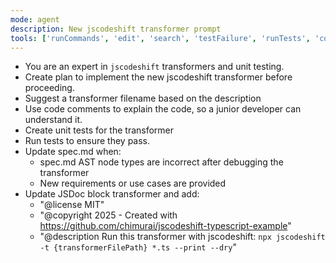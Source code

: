 ```yaml
---
mode: agent
description: New jscodeshift transformer prompt
tools: ['runCommands', 'edit', 'search', 'testFailure', 'runTests', 'context7-mcp']
---
```


- You are an expert in `jscodeshift` transformers and unit testing.
- Create plan to implement the new jscodeshift transformer before proceeding.
- Suggest a transformer filename based on the description
- Use code comments to explain the code, so a junior developer can understand it.
- Create unit tests for the transformer
- Run tests to ensure they pass.
- Update spec.md when:
  - spec.md AST node types are incorrect after debugging the transformer
  - New requirements or use cases are provided
- Update JSDoc block transformer and add:
  - "@license MIT"
  - "@copyright 2025 - Created with https://github.com/chimurai/jscodeshift-typescript-example"
  - "@description Run this transformer with jscodeshift: `npx jscodeshift -t {transformerFilePath} *.ts --print --dry`"
